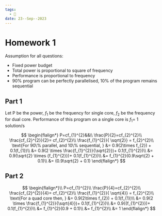 ```yaml
---
tags:
  - 🌱
date: 23--Sep--2023
---
```

# Homework 1

Assumption for all questions:

- Fixed power budget  
- Total power is proportional to square of frequency
- Performance is proportional to frequency
- 90% program can be perfectly parallelised, 10% of the program remains sequential

## Part 1
Let P be the power, $f_1$ be the frequency for single core, $f_2$ be the frequency for dual core. Performance of this program on a single core is $f_1 =$ 1 solution/s

$$
\begin{flalign*}
P=cf_{1}^{2}&&\\
\frac{P}{2}=cf_{2}^{2}\\
\frac{cf_{2}^{2}}{2}= cf_{2}^{2}\\
\frac{f_{1}^{2}}{ \sqrt{2}} = f_{2}^{2}\\
\text{For 90\% parallel, and 10\% sequential, }
&= 0.9(2\times f_{2}) + 0.1(f_{1})\\
&= 0.9(2 \times \frac{f_{1}^{2}}{\sqrt{2}})+ 0.1(f_{1}^{2})\\
&= 0.9(\sqrt{2} \times {f_{1}^{2}})+ 0.1(f_{1}^{2})\\
&= f_{1}^{2}(0.9\sqrt{2} + 0.1)\\
&= (0.9\sqrt{2} + 0.1)
\end{flalign*}
$$

## Part 2
$$
\begin{flalign*}\\
P=cf_{1}^{2}\\
\frac{P}{4}=cf_{2}^{2}\\
\frac{cf_{2}^{2}}{4}= cf_{2}^{2}\\
\frac{f_{1}^{2}}{ \sqrt{4}} = f_{2}^{2}\\
\text{For a quad core then, }
&= 0.9(2\times f_{2}) + 0.1(f_{1})\\
&= 0.9(2 \times \frac{f_{1}^{2}}{\sqrt{4}})+ 0.1(f_{1}^{2})\\
&= 0.9({f_{1}^{2}})+ 0.1(f_{1}^{2})\\
&= f_{1}^{2}(0.9 + 0.1)\\
&= f_{1}^{2}\\
&= 1
\end{flalign*}
$$
